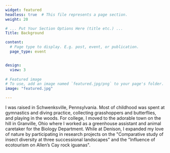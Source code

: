 ```yaml
---
widget: featured
headless: true  # This file represents a page section.
weight: 20

# ... Put Your Section Options Here (title etc.) ...
Title: Background

content:
  # Page type to display. E.g. post, event, or publication.
  page_type: event


design:
  view: 3
  
# Featured image
# To use, add an image named `featured.jpg/png` to your page's folder. 
image: "featured.jpg"

---
```


I was raised in Schwenksville, Pennsylvania. Most of childhood was spent at gymnastics and diving practice, collecting grasshoppers and butterflies, and playing in the woods. For college, I moved to the adorable town on the hill in Granville, Ohio where I worked as a greenhouse assistant and animal caretaker for the Biology Department. While at Denison, I expanded my love of nature by participating in research projects on the "Comparative study of insect diversity at three successional landscapes" and the "Influence of ecotourism on Allen’s Cay rock iguanas". 

